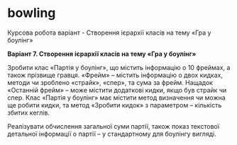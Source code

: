 # bowling
Курсова робота варіант - Створення ієрархії класів на тему «Гра у боулінг»

**Варіант 7. Створення ієрархії класів на тему «Гра у боулінг»**

Зробити клас «Партія у боулінг», що містить інформацію о 10 фреймах, а також прізвище гравця. «Фрейм» – містить інформацію о двох кидках, методи чи зроблено «страйк», «спер», та сума за фрейм.  Нащадок «Останній фрейм» – може містити додаткові кидки, якщо був страйк чи спер. Клас «Партія у боулінг» має містити метод визначення чи можна ще робити кидки, та метод «Зробити кидок» з параметром – кількість збитих кеглів.

Реалізувати обчислення загальної суми партії, також показ текстової детальної інформації о партії – у стандартному для боулінгу вигляді.
